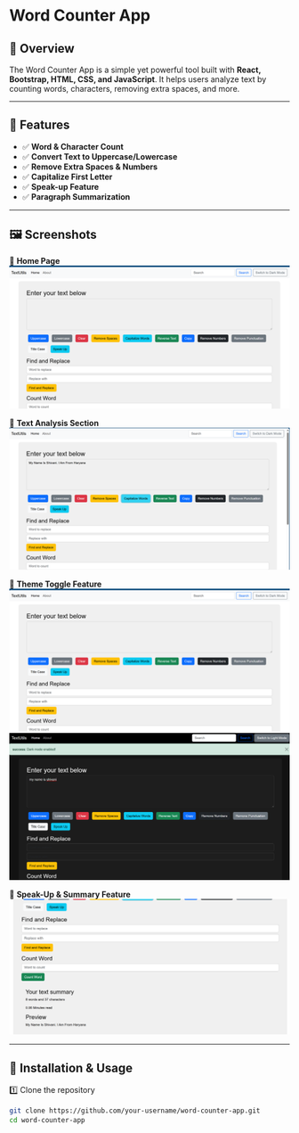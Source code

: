 # Word Counter App

## 📌 Overview
The Word Counter App is a simple yet powerful tool built with **React, Bootstrap, HTML, CSS, and JavaScript**. It helps users analyze text by counting words, characters, removing extra spaces, and more.

---

## 🚀 Features
- ✅ **Word & Character Count**
- ✅ **Convert Text to Uppercase/Lowercase**
- ✅ **Remove Extra Spaces & Numbers**
- ✅ **Capitalize First Letter**
- ✅ **Speak-up Feature**
- ✅ **Paragraph Summarization**

---

## 🖼 Screenshots

📌 **Home Page**  
![Image 1](image1.png)  

📌 **Text Analysis Section**  
![Image 2](image2.png)  

📌 **Theme Toggle Feature**  
![Image 3](image3.png)
![Image 3](image3.1.png)  

📌 **Speak-Up & Summary Feature**  
![Image 4](image4.png)  

---

## 🔧 Installation & Usage

1️⃣ Clone the repository  
```sh
git clone https://github.com/your-username/word-counter-app.git
cd word-counter-app
